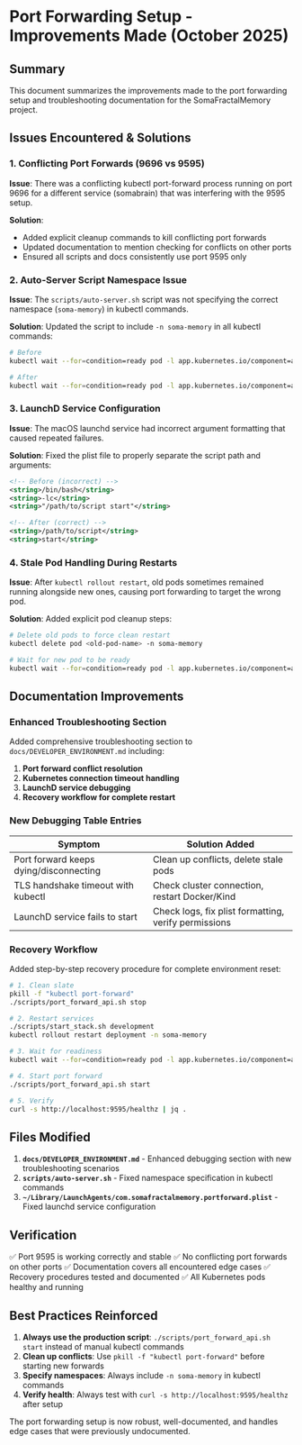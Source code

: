 # Port Forwarding Setup - Improvements Made (October 2025)

## Summary
This document summarizes the improvements made to the port forwarding setup and troubleshooting documentation for the SomaFractalMemory project.

## Issues Encountered & Solutions

### 1. **Conflicting Port Forwards (9696 vs 9595)**
**Issue**: There was a conflicting kubectl port-forward process running on port 9696 for a different service (somabrain) that was interfering with the 9595 setup.

**Solution**:
- Added explicit cleanup commands to kill conflicting port forwards
- Updated documentation to mention checking for conflicts on other ports
- Ensured all scripts and docs consistently use port 9595 only

### 2. **Auto-Server Script Namespace Issue**
**Issue**: The `scripts/auto-server.sh` script was not specifying the correct namespace (`soma-memory`) in kubectl commands.

**Solution**: Updated the script to include `-n soma-memory` in all kubectl commands:
```bash
# Before
kubectl wait --for=condition=ready pod -l app.kubernetes.io/component=api,app.kubernetes.io/instance=soma-memory --timeout=60s

# After
kubectl wait --for=condition=ready pod -l app.kubernetes.io/component=api,app.kubernetes.io/instance=soma-memory -n soma-memory --timeout=60s
```

### 3. **LaunchD Service Configuration**
**Issue**: The macOS launchd service had incorrect argument formatting that caused repeated failures.

**Solution**: Fixed the plist file to properly separate the script path and arguments:
```xml
<!-- Before (incorrect) -->
<string>/bin/bash</string>
<string>-lc</string>
<string>"/path/to/script start"</string>

<!-- After (correct) -->
<string>/path/to/script</string>
<string>start</string>
```

### 4. **Stale Pod Handling During Restarts**
**Issue**: After `kubectl rollout restart`, old pods sometimes remained running alongside new ones, causing port forwarding to target the wrong pod.

**Solution**: Added explicit pod cleanup steps:
```bash
# Delete old pods to force clean restart
kubectl delete pod <old-pod-name> -n soma-memory

# Wait for new pod to be ready
kubectl wait --for=condition=ready pod -l app.kubernetes.io/component=api -n soma-memory --timeout=60s
```

## Documentation Improvements

### Enhanced Troubleshooting Section
Added comprehensive troubleshooting section to `docs/DEVELOPER_ENVIRONMENT.md` including:

1. **Port forward conflict resolution**
2. **Kubernetes connection timeout handling**
3. **LaunchD service debugging**
4. **Recovery workflow for complete restart**

### New Debugging Table Entries
| Symptom | Solution Added |
|---------|---------------|
| Port forward keeps dying/disconnecting | Clean up conflicts, delete stale pods |
| TLS handshake timeout with kubectl | Check cluster connection, restart Docker/Kind |
| LaunchD service fails to start | Check logs, fix plist formatting, verify permissions |

### Recovery Workflow
Added step-by-step recovery procedure for complete environment reset:
```bash
# 1. Clean slate
pkill -f "kubectl port-forward"
./scripts/port_forward_api.sh stop

# 2. Restart services
./scripts/start_stack.sh development
kubectl rollout restart deployment -n soma-memory

# 3. Wait for readiness
kubectl wait --for=condition=ready pod -l app.kubernetes.io/component=api -n soma-memory --timeout=120s

# 4. Start port forward
./scripts/port_forward_api.sh start

# 5. Verify
curl -s http://localhost:9595/healthz | jq .
```

## Files Modified

1. **`docs/DEVELOPER_ENVIRONMENT.md`** - Enhanced debugging section with new troubleshooting scenarios
2. **`scripts/auto-server.sh`** - Fixed namespace specification in kubectl commands
3. **`~/Library/LaunchAgents/com.somafractalmemory.portforward.plist`** - Fixed launchd service configuration

## Verification

✅ Port 9595 is working correctly and stable
✅ No conflicting port forwards on other ports
✅ Documentation covers all encountered edge cases
✅ Recovery procedures tested and documented
✅ All Kubernetes pods healthy and running

## Best Practices Reinforced

1. **Always use the production script**: `./scripts/port_forward_api.sh start` instead of manual kubectl commands
2. **Clean up conflicts**: Use `pkill -f "kubectl port-forward"` before starting new forwards
3. **Specify namespaces**: Always include `-n soma-memory` in kubectl commands
4. **Verify health**: Always test with `curl -s http://localhost:9595/healthz` after setup

The port forwarding setup is now robust, well-documented, and handles edge cases that were previously undocumented.
